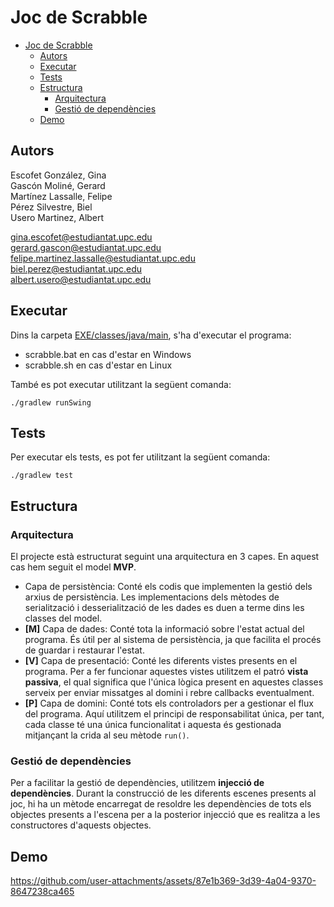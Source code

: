 # Joc de Scrabble

<!-- TOC -->
* [Joc de Scrabble](#joc-de-scrabble)
  * [Autors](#autors)
  * [Executar](#executar)
  * [Tests](#tests)
  * [Estructura](#estructura)
    * [Arquitectura](#arquitectura)
    * [Gestió de dependències](#gestió-de-dependències)
  * [Demo](#demo)
<!-- TOC -->

## Autors

Escofet González, Gina\
Gascón Moliné, Gerard\
Martínez Lassalle, Felipe\
Pérez Silvestre, Biel\
Usero Martinez, Albert

[gina.escofet@estudiantat.upc.edu](mailto:gina.escofet@estudiantat.upc.edu)\
[gerard.gascon@estudiantat.upc.edu](mailto:gerard.gascon@estudiantat.upc.edu)\
[felipe.martinez.lassalle@estudiantat.upc.edu](mailto:felipe.martinez.lassalle@estudiantat.upc.edu)\
[biel.perez@estudiantat.upc.edu](mailto:biel.perez@estudiantat.upc.edu)\
[albert.usero@estudiantat.upc.edu](mailto:albert.usero@estudiantat.upc.edu)

## Executar

Dins la carpeta [EXE/classes/java/main](EXE/classes/java/main), s'ha d'executar el programa:

- scrabble.bat en cas d'estar en Windows
- scrabble.sh en cas d'estar en Linux

També es pot executar utilitzant la següent comanda:

```shell
./gradlew runSwing
```

## Tests

Per executar els tests, es pot fer utilitzant la següent comanda:

```shell
./gradlew test
```

## Estructura

### Arquitectura

El projecte està estructurat seguint una arquitectura en 3 capes. En aquest cas hem seguit el model **MVP**. 

- Capa de persistència: Conté els codis que implementen la gestió dels arxius de persistència. Les implementacions dels
  mètodes de serialització i desserialització de les dades es duen a terme dins les classes del model.
- **[M]** Capa de dades: Conté tota la informació sobre l'estat actual del programa. És útil per al sistema de
  persistència, ja que facilita el procés de guardar i restaurar l'estat.
- **[V]** Capa de presentació: Conté les diferents vistes presents en el programa. Per a fer funcionar aquestes vistes
  utilitzem el patró **vista passiva**, el qual significa que l'única lògica present en aquestes classes serveix per
  enviar missatges al domini i rebre callbacks eventualment.
- **[P]** Capa de domini: Conté tots els controladors per a gestionar el flux del programa. Aquí utilitzem el principi
  de responsabilitat única, per tant, cada classe té una única funcionalitat i aquesta és gestionada mitjançant la crida
  al seu mètode `run()`.

### Gestió de dependències

Per a facilitar la gestió de dependències, utilitzem **injecció de dependències**. Durant la construcció de les
diferents escenes presents al joc, hi ha un mètode encarregat de resoldre les dependències de tots els objectes
presents a l'escena per a la posterior injecció que es realitza a les constructores d'aquests objectes.

## Demo

https://github.com/user-attachments/assets/87e1b369-3d39-4a04-9370-8647238ca465
